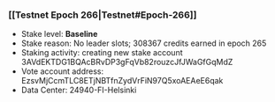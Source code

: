 ### [[Testnet Epoch 266|Testnet#Epoch-266]]
* Stake level: **Baseline**
* Stake reason: No leader slots; 308367 credits earned in epoch 265
* Staking activity: creating new stake account 3AVdEKTDG1BQAcBRvDP3gFqVb82rouzcJfJWaGfGqMdZ
* Vote account address: EzsvMjCcmTLC8ETjNBTfnZydVrFiN97Q5xoAEAeE6qak
* Data Center: 24940-FI-Helsinki